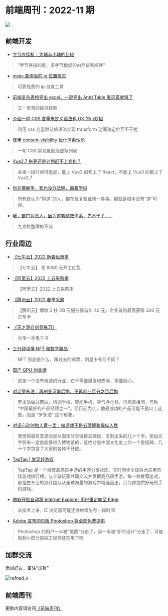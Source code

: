 # 前端周刊：2022-11 期

[![](https://frontend-weekly.com/img/bing/20220622.jpg?imageMogr2/thumbnail/960x)](https://cn.bing.com/search?q=亚苏尼国家公园)

## 前端开发

- [字节序探析：大端与小端的比较](https://www.ruanyifeng.com/blog/2022/06/endianness-analysis.html)

> “字节序指的是，多字节数据的内存排列顺序”

- [myip-查询当前 ip 位置信息](https://www.ipip.net/myip.html)

> 可靠免费的 ip 自查工具

- [前端复杂表格导出 excel，一键导出 Antd Table 看这篇就够了](https://mp.weixin.qq.com/s/EBRHjMcRZ0Y8LmQ-Y-UZiA)

> 又一宝贵的踩坑经验

- [介绍一种 CSS 变量未定义语法也 OK 的小妙招](https://www.zhangxinxu.com/wordpress/2022/06/css-var-optional-empty-trick/)

> 利用 css 变量默认值语法实现 transform 动画和定位互不干扰

- [使用 content-visibility 优化渲染性能](https://www.cnblogs.com/coco1s/p/16373817.html)

> 一句 CSS 实现低配版虚拟列表

- [Vue2.7 拖更还是计划赶不上变化？](https://www.zhihu.com/question/502918624/answer/2532461789)

> 未来一段时间可能是，能上 Vue3 的都上了 React，不能上 Vue3 的都上了 Vue2.7

- [你非要躺平，我也没办法啊，逼着学吗](https://mp.weixin.qq.com/s/3JYYYNv9UdGXxnuJSVylJA)

> 所有自认为“得道”的人，都在反复验证同一件事，那就是根本没有“道”可得。

- [我，部门负责人，因为这套绩效体系，先不干了……](https://mp.weixin.qq.com/s/WK-Kk4ghplz6El9Oyf0bSA)

> 九宫格整理的不错

## 行业周边

- [【七牛云】2022 新春优惠季](https://s.qiniu.com/mIzQNn)

> 【七牛云】 领 8080 元开工红包

- [【阿里云】2022 上云采购季](https://www.aliyun.com/minisite/goods?taskPkg=2022cgj&pkgSid=290788&userCode=y31qmczl)

> 【阿里云】2022 上云采购季

- [【腾讯云】2022 春季采购](https://curl.qcloud.com/qBTP1dai)

> 【腾讯云】爆款 2 核 2G 云服务器首年 40 元，企业首购最高获赠 300 元京东卡

- [《天才源自刻意练习》](https://icloudnative.io/talent-is-overrated/)

> 分享一本电子书

- [三分钟读懂 NFT 和数字藏品](https://mp.weixin.qq.com/s/IwbB4ZwPn-8xSHlAY9EIRA)

> NFT 到底是什么，跟过去的邮票、明星卡有何不同？

- [国产 GPU 创业潮](https://www.latepost.com/news/dj_detail?id=1166)

> 这是一个没有奇迹的行业，它不需要爆发和热闹，需要耐心。

- [对话罗永浩：再创业可能后悔，不再创业百分之百后悔](https://www.latepost.com/news/dj_detail?id=1179)

> 罗永浩做过网站、培训学校、智能手机、空气净化器、电商直播间，号称 “中国最好的产品经理之一”。但目前为止，他最成功的产品可能不是以上这些，而是 “罗永浩” 这个形象。

- [对话心动创始人黄一孟：做游戏不是去理解和操纵人性](https://www.latepost.com/news/dj_detail?id=617)

> 我觉得最有意思的是从淘宝分享链接去微信，复制出来的几十个字。那段文字将来一定是能够进入博物馆的，这绝对是中国文化史上的一个里程碑，几十个字包含了大家的各种不开放。

- [TapTap | 发现好游戏](https://www.taptap.com/)

> TapTap 是一个推荐高品质手游的手游分享社区，实时同步全球各大应用市场游戏排行榜，与全球玩家共同交流并发掘高品质手游。每一款推荐游戏，都是由专业的测评团队从全球海量的游戏中精选而出，只为你提供好玩的手机游戏。

- [微软开始自动将 Internet Explorer 用户重定向至 Edge](https://www.cnbeta.com/articles/tech/1281159.htm)

> 从技术上讲，IE 浏览器可能还会继续生存一段时间

- [Adobe 宣布网页版 Photoshop 将全部免费提供](https://www.pingwest.com/w/265343)

> Photoshop 的用户一半被“美图”分走了，另一半被“即时设计”分走了，可能就剩小部分前端工程师还在用了吧

## 加群交流

添加好友，备注“加群”

![refned_x](https://frontend-weekly.com/img/a/refined-x.jpg)

## 前端周刊

更新内容请访问[《前端周刊》](https://frontend-weekly.com/)

